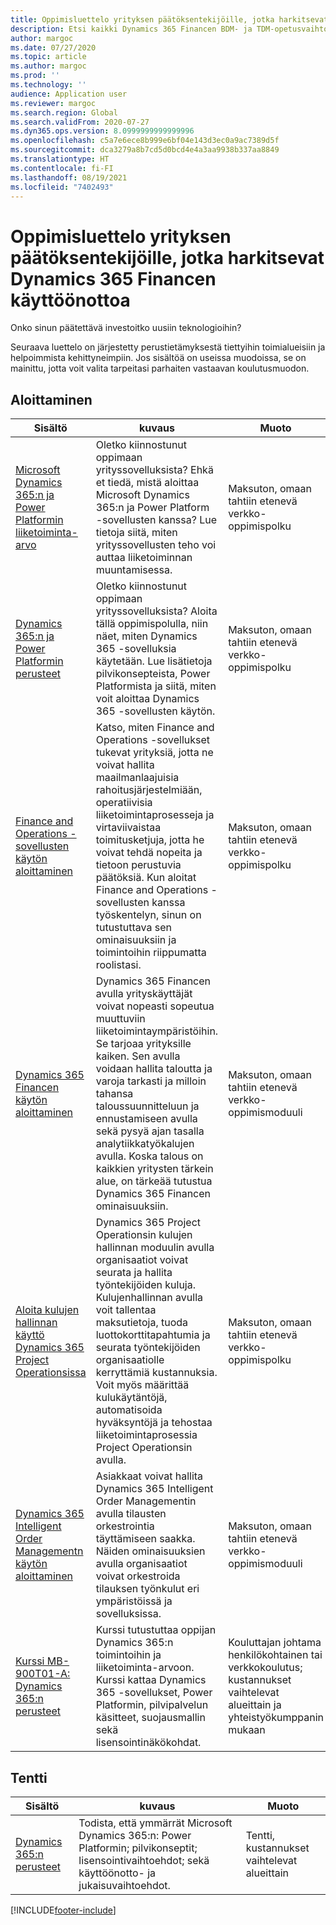 ```yaml
---
title: Oppimisluettelo yrityksen päätöksentekijöille, jotka harkitsevat Dynamics 365 Financen käyttöönottoa
description: Etsi kaikki Dynamics 365 Financen BDM- ja TDM-opetusvaihtoehdot.
author: margoc
ms.date: 07/27/2020
ms.topic: article
ms.author: margoc
ms.prod: ''
ms.technology: ''
audience: Application user
ms.reviewer: margoc
ms.search.region: Global
ms.search.validFrom: 2020-07-27
ms.dyn365.ops.version: 8.0999999999999996
ms.openlocfilehash: c5a7e6ece8b999e6bf04e143d3ec0a9ac7389d5f
ms.sourcegitcommit: dca3279a8b7cd5d0bcd4e4a3aa9938b337aa8849
ms.translationtype: HT
ms.contentlocale: fi-FI
ms.lasthandoff: 08/19/2021
ms.locfileid: "7402493"
---
```

# <a name="learning-catalog-for-business-decision-makers-considering-dynamics-365-finance"></a>Oppimisluettelo yrityksen päätöksentekijöille, jotka harkitsevat Dynamics 365 Financen käyttöönottoa

Onko sinun päätettävä investoitko uusiin teknologioihin?

Seuraava luettelo on järjestetty perustietämyksestä tiettyihin toimialueisiin ja helpoimmista kehittyneimpiin. Jos sisältöä on useissa muodoissa, se on mainittu, jotta voit valita tarpeitasi parhaiten vastaavan koulutusmuodon.

## <a name="get-started"></a>Aloittaminen<a name="get-started"></a>

| Sisältö | kuvaus | Muoto | Pituus |
|---------|-------------|--------|--------|
| [Microsoft Dynamics 365:n ja Power Platformin liiketoiminta-arvo](/learn/paths/learn-business-value-of-dynamics-365-and-power-platform/) | Oletko kiinnostunut oppimaan yrityssovelluksista? Ehkä et tiedä, mistä aloittaa Microsoft Dynamics 365:n ja Power Platform -sovellusten kanssa? Lue tietoja siitä, miten yrityssovellusten teho voi auttaa liiketoiminnan muuntamisessa. | Maksuton, omaan tahtiin etenevä verkko-oppimispolku | 7 tuntia |
| [Dynamics 365:n ja Power Platformin perusteet](/learn/paths/dyn-power-plat-bus-app-fundamentals/) | Oletko kiinnostunut oppimaan yrityssovelluksista? Aloita tällä oppimispolulla, niin näet, miten Dynamics 365 -sovelluksia käytetään. Lue lisätietoja pilvikonsepteista, Power Platformista ja siitä, miten voit aloittaa Dynamics 365 -sovellusten käytön. | Maksuton, omaan tahtiin etenevä verkko-oppimispolku | 5.5 tuntia |
| [Finance and Operations -sovellusten käytön aloittaminen](/learn/paths/get-started-finance-operations/) | Katso, miten Finance and Operations -sovellukset tukevat yrityksiä, jotta ne voivat hallita maailmanlaajuisia rahoitusjärjestelmiään, operatiivisia liiketoimintaprosesseja ja virtaviivaistaa toimitusketjuja, jotta he voivat tehdä nopeita ja tietoon perustuvia päätöksiä. Kun aloitat Finance and Operations -sovellusten kanssa työskentelyn, sinun on tutustuttava sen ominaisuuksiin ja toimintoihin riippumatta roolistasi. | Maksuton, omaan tahtiin etenevä verkko-oppimispolku | 2 tuntia |
| [Dynamics 365 Financen käytön aloittaminen](/learn/modules/get-started-financial-management-dyn365-finance/) | Dynamics 365 Financen avulla yrityskäyttäjät voivat nopeasti sopeutua muuttuviin liiketoimintaympäristöihin. Se tarjoaa yrityksille kaiken. Sen avulla voidaan hallita taloutta ja varoja tarkasti ja milloin tahansa taloussuunnitteluun ja ennustamiseen avulla sekä pysyä ajan tasalla analytiikkatyökalujen avulla. Koska talous on kaikkien yritysten tärkein alue, on tärkeää tutustua Dynamics 365 Financen ominaisuuksiin. | Maksuton, omaan tahtiin etenevä verkko-oppimismoduuli | 1 tunti |
| [Aloita kulujen hallinnan käyttö Dynamics 365 Project Operationsissa](/learn/modules/get-started-expense-management/) | Dynamics 365 Project Operationsin kulujen hallinnan moduulin avulla organisaatiot voivat seurata ja hallita työntekijöiden kuluja. Kulujenhallinnan avulla voit tallentaa maksutietoja, tuoda luottokorttitapahtumia ja seurata työntekijöiden organisaatiolle kerryttämiä kustannuksia. Voit myös määrittää kulukäytäntöjä, automatisoida hyväksyntöjä ja tehostaa liiketoimintaprosessia Project Operationsin avulla. | Maksuton, omaan tahtiin etenevä verkko-oppimispolku | 1 tunti |
| [Dynamics 365 Intelligent Order Managementn käytön aloittaminen](/learn/modules/get-started-intelligent-order-management/) | Asiakkaat voivat hallita Dynamics 365 Intelligent Order Managementin avulla tilausten orkestrointia täyttämiseen saakka. Näiden ominaisuuksien avulla organisaatiot voivat orkestroida tilauksen työnkulut eri ympäristöissä ja sovelluksissa. | Maksuton, omaan tahtiin etenevä verkko-oppimismoduuli | 30 minuuttia |
| [Kurssi MB-900T01-A: Dynamics 365:n perusteet](https://www.microsoft.com/learning/course.aspx?cid=MB-900T01) | Kurssi tutustuttaa oppijan Dynamics 365:n toimintoihin ja liiketoiminta-arvoon. Kurssi kattaa Dynamics 365 -sovellukset, Power Platformin, pilvipalvelun käsitteet, suojausmallin sekä lisensointinäkökohdat. | Kouluttajan johtama henkilökohtainen tai verkkokoulutus; kustannukset vaihtelevat alueittain ja yhteistyökumppanin mukaan | 1 päivä |

## <a name="exam"></a>Tentti<a name="exam"></a>

| Sisältö | kuvaus | Muoto |
|---------|-------------|--------|
| [Dynamics 365:n perusteet](/learn/certifications/d365-fundamentals?wt.mc_id=learningredirect_certs-web-wwl) | Todista, että ymmärrät Microsoft Dynamics 365:n: Power Platformin; pilvikonseptit; lisensointivaihtoehdot; sekä käyttöönotto- ja jukaisuvaihtoehdot. | Tentti, kustannukset vaihtelevat alueittain |

[!INCLUDE[footer-include](../../includes/footer-banner.md)]